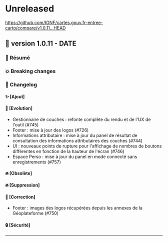 # Unreleased

<https://github.com/IGNF/cartes.gouv.fr-entree-carto/compare/v1.0.11...HEAD>

## 🔖 version 1.0.11 - __DATE__

### 🎉 Résumé

### 💥 Breaking changes

### 📖 Changelog

#### ✨ [Ajout]

#### 🔨 [Evolution]

  - Gestionnaire de couches : refonte complète du rendu et de l'UX de l'outil (#745)
  - Footer : mise à jour des logos (#726)
  - Informations attributaire : mise à jour du panel de résultat de consultation des informations attributaires des couches (#744)
  - UI : nouveaux points de rupture pour l'affichage de nombres de boutons différentes en fonction de la hauteur de l'écran (#746)
  - Espace Perso : mise à jour du panel en mode connecté sans enregistrements (#757)

#### 🔥 [Obsolète]

#### 🔥 [Suppression]

#### 🐛 [Correction]

  - Footer : images des logos récupérées depuis les annexes de la Géoplateforme (#750)

#### 🔒 [Sécurité]

---
